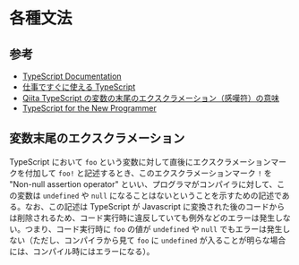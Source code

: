 # 各種文法

## 参考

- [TypeScript Documentation](https://www.typescriptlang.org/docs/)
- [仕事ですぐに使える TypeScript](https://future-architect.github.io/typescript-guide/async.html)
- [Qiita TypeScript の変数の末尾のエクスクラメーション（感嘆符）の意味](https://qiita.com/zigenin/items/364264a6cf635b962542)
- [TypeScript for the New Programmer](https://www.typescriptlang.org/docs/handbook/typescript-from-scratch.html)

## 変数末尾のエクスクラメーション

TypeScript において `foo` という変数に対して直後にエクスクラメーションマークを付加して `foo!` と記述するとき、このエクスクラメーションマーク `!` を "Non-null assertion operator" といい、プログラマがコンパイラに対して、この変数は `undefined` や `null` になることはないということを示すための記述である。なお、この記述は TypeScript が Javascript に変換された後のコードからは削除されるため、コード実行時に違反していても例外などのエラーは発生しない。つまり、コード実行時に `foo` の値が `undefined` や `null` でもエラーは発生しない（ただし、コンパイラから見て `foo` に `undefined` が入ることが明らな場合には、コンパイル時にはエラーになる）。
